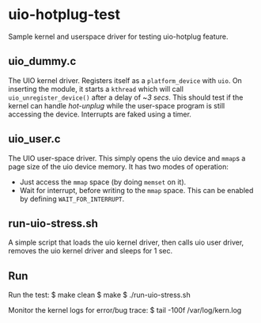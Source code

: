 uio-hotplug-test
================

Sample kernel and userspace driver for testing uio-hotplug feature.

## uio_dummy.c
The UIO kernel driver. Registers itself as a `platform_device` with `uio`. On inserting the module, it starts a `kthread` which will call `uio_unregister_device()` after a delay of ~*3 secs*. This should test if the kernel can handle _hot-unplug_ while the user-space program is still accessing the device. Interrupts are faked using a timer.

## uio_user.c
The UIO user-space driver. This simply opens the uio device and `mmap`s a page size of the uio device memory. It has two modes of operation:
* Just access the `mmap` space (by doing `memset` on it).
* Wait for interrupt, before writing to the `mmap` space. This can be enabled by defining `WAIT_FOR_INTERRUPT`.

## run-uio-stress.sh
A simple script that loads the uio kernel driver, then calls uio user driver, removes the uio kernel driver and sleeps for 1 sec.

## Run
Run the test:
    $ make clean
    $ make
    $ ./run-uio-stress.sh

Monitor the kernel logs for error/bug trace:
    $ tail -100f /var/log/kern.log

